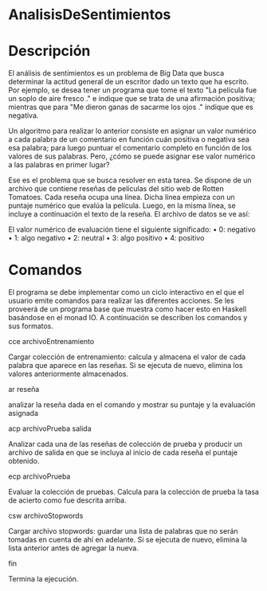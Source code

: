 # AnalisisDeSentimientos

# Descripción
El análisis de sentimientos es un problema de Big Data que busca determinar la actitud general de un escritor dado un texto que ha escrito. Por ejemplo, se desea tener un programa que tome el texto "La película fue un soplo de aire fresco ." e indique que se trata de una afirmación positiva; mientras que para "Me dieron ganas de sacarme los ojos ." indique que es negativa.

Un algoritmo para realizar lo anterior consiste en asignar un valor numérico a cada palabra de un comentario en función cuán positiva o negativa sea esa palabra; para luego puntuar el comentario completo en función de los valores de sus palabras. Pero, ¿cómo se puede asignar ese valor numérico a las palabras en primer lugar?

Ese es el problema que se busca resolver en esta tarea. Se dispone de un archivo que contiene reseñas de películas del sitio web de Rotten Tomatoes. Cada reseña ocupa una línea. Dicha línea empieza con un puntaje numérico que evalúa la película. Luego, en la misma línea, se incluye a continuación el texto de la reseña. El archivo de datos se ve así:

El valor numérico de evaluación tiene el siguiente significado:
    • 0: negativo
    • 1: algo negativo
    • 2: neutral
    • 3: algo positivo
    • 4: positivo

# Comandos

El programa se debe implementar como un ciclo interactivo en el que el usuario emite comandos para realizar las diferentes acciones. Se les proveerá de un programa base que muestra como hacer esto en Haskell basándose en el monad IO. A continuación se describen los comandos y sus formatos.


cce archivoEntrenamiento

Cargar colección de entrenamiento: calcula y almacena el valor de cada palabra que aparece en las reseñas. Si se ejecuta de nuevo, elimina los valores anteriormente almacenados.

ar reseña

analizar la reseña dada en el comando y mostrar su puntaje y la evaluación asignada

acp archivoPrueba salida

Analizar cada una de las reseñas de colección de prueba y producir un archivo de salida en que se incluya al inicio de cada reseña el puntaje obtenido.

ecp archivoPrueba

Evaluar la colección de pruebas. Calcula para la colección de prueba la tasa de acierto como fue descrita arriba.

csw archivoStopwords

Cargar archivo stopwords: guardar una lista de palabras que no serán tomadas en cuenta de ahí en adelante. Si se ejecuta de nuevo, elimina la lista anterior antes de agregar la nueva.

fin

Termina la ejecución.

